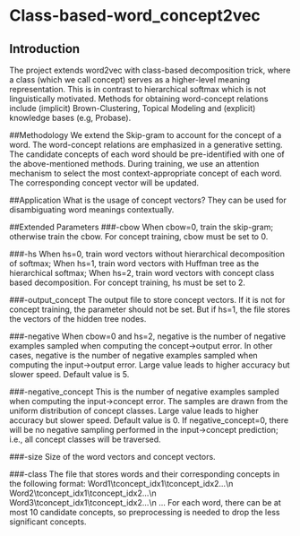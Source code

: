 # Class-based-word_concept2vec

## Introduction
The project extends word2vec with class-based decomposition trick, where a class (which we call concept) serves as a higher-level meaning representation.
This is in contrast to hierarchical softmax which is not linguistically motivated. 
Methods for obtaining word-concept relations include (implicit) Brown-Clustering, Topical Modeling and (explicit) knowledge bases (e.g, Probase).

##Methodology
We extend the Skip-gram to account for the concept of a word. The word-concept relations are emphasized in a generative setting.
The candidate concepts of each word should be pre-identified with one of the above-mentioned methods.
During training, we use an attention mechanism to select the most context-appropriate concept of each word. The corresponding concept vector will be updated.

##Application
What is the usage of concept vectors? They can be used for disambiguating word meanings contextually.

##Extended Parameters
###-cbow
When cbow=0, train the skip-gram; otherwise train the cbow.
For concept training, cbow must be set to 0.

###-hs
When hs=0, train word vectors without hierarchical decomposition of softmax;
When hs=1, train word vectors with Huffman tree as the hierarchical softmax;
When hs=2, train word vectors with concept class based decomposition.
For concept training, hs must be set to 2.

###-output_concept
The output file to store concept vectors.
If it is not for concept training, the parameter should not be set. But if hs=1, the file stores the vectors of the hidden tree nodes. 

###-negative 
When cbow=0 and hs=2,  negative is the number of negative examples sampled when computing the concept->output error.
In other cases, negative is the number of negative examples sampled when computing the input->output error. 
Large value leads to higher accuracy but slower speed. Default value is 5.

###-negative_concept
This is the number of negative examples sampled when computing the input->concept error. The samples are drawn from the uniform distribution of concept classes. Large value leads to higher accuracy but slower speed. Default value is 0.
If negative_concept=0, there will be no negative sampling performed in the input->concept prediction; i.e., all concept classes will be traversed.

###-size
Size of the word vectors and concept vectors.

###-class
The file that stores words and their corresponding concepts in the following format:
Word1\tconcept_idx1\tconcept_idx2…\n
Word2\tconcept_idx1\tconcept_idx2…\n
Word3\tconcept_idx1\tconcept_idx2…\n
…
For each word, there can be at most 10 candidate concepts, so preprocessing is needed to drop the less significant concepts. 

